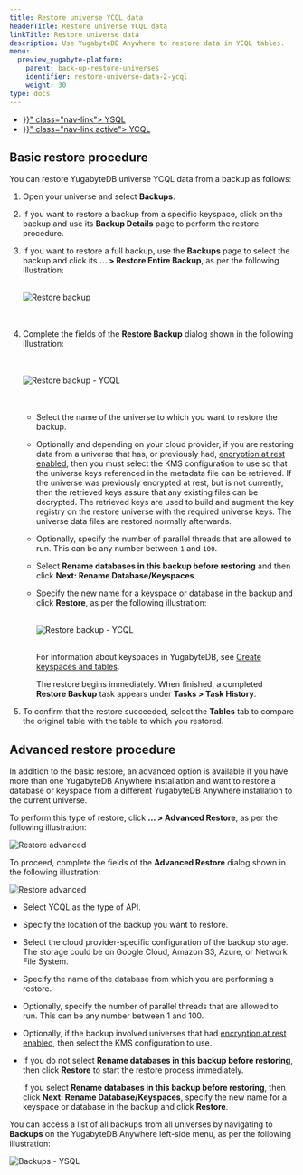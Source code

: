 ```yaml
---
title: Restore universe YCQL data
headerTitle: Restore universe YCQL data
linkTitle: Restore universe data
description: Use YugabyteDB Anywhere to restore data in YCQL tables.
menu:
  preview_yugabyte-platform:
    parent: back-up-restore-universes
    identifier: restore-universe-data-2-ycql
    weight: 30
type: docs
---
```


<ul class="nav nav-tabs-alt nav-tabs-yb">

  <li >
    <a href="{{< relref "./ysql.md" >}}" class="nav-link">
      <i class="icon-postgres" aria-hidden="true"></i>
      YSQL
    </a>
  </li>

  <li >
    <a href="{{< relref "./ycql.md" >}}" class="nav-link active">
      <i class="icon-cassandra" aria-hidden="true"></i>
      YCQL
    </a>
  </li>

</ul>

## Basic restore procedure

You can restore YugabyteDB universe YCQL data from a backup as follows:

1. Open your universe and select **Backups**.

2. If you want to restore a backup from a specific keyspace, click on the backup and use its **Backup Details** page to perform the restore procedure.

3. If you want to restore a full backup, use the **Backups** page to select the backup and click its **... > Restore Entire Backup**, as per the following illustration:<br><br>

    ![Restore backup](/images/yp/restore-entire-backup.png)<br><br><br>

4. Complete the fields of the **Restore Backup** dialog shown in the following illustration:

    <br/><br/>
    ![Restore backup - YCQL](/images/yp/restore-universe-data-ycql.png)<br><br><br>

    - Select the name of the universe to which you want to restore the backup.

    - Optionally and depending on your cloud provider, if you are restoring data from a universe that has, or previously had, [encryption at rest enabled](../../../security/enable-encryption-at-rest), then you must select the KMS configuration to use so that the universe keys referenced in the metadata file can be retrieved. If the universe was previously encrypted at rest, but is not currently, then the retrieved keys assure that any existing files can be decrypted. The retrieved keys are used to build and augment the key registry on the restore universe with the required universe keys. The universe data files are restored normally afterwards.

    - Optionally, specify the number of parallel threads that are allowed to run. This can be any number between `1` and `100`.

    - Select **Rename databases in this backup before restoring** and then click **Next: Rename Database/Keyspaces**.

    - Specify the new name for a keyspace or database in the backup and click **Restore**, as per the following illustration:<br><br>

      ![Restore backup - YCQL](/images/yp/restore-universe-data-ycql-2.png)<br>

      <br>For information about keyspaces in YugabyteDB, see [Create keyspaces and tables](../../../../explore/multi-region-deployments/asynchronous-replication-ycql/#2-create-keyspace-and-tables).<br>

      The restore begins immediately. When finished, a completed **Restore Backup** task appears under **Tasks > Task History**.

5. To confirm that the restore succeeded, select the **Tables** tab to compare the original table with the table to which you restored.

## Advanced restore procedure

In addition to the basic restore, an advanced option is available if you have more than one YugabyteDB Anywhere installation and want to restore a database or keyspace from a different YugabyteDB Anywhere installation to the current universe.

To perform this type of restore, click **... > Advanced Restore**, as per the following illustration:

![Restore advanced](/images/yp/restore-advanced.png)<br>

To proceed, complete the fields of the **Advanced Restore** dialog shown in the following illustration:

![Restore advanced](/images/yp/restore-advanced-ycql.png)<br>

- Select YCQL as the type of API.

- Specify the location of the backup you want to restore.

- Select the cloud provider-specific configuration of the backup storage. The storage could be on Google Cloud, Amazon S3, Azure, or Network File System.

- Specify the name of the database from which you are performing a restore.

- Optionally, specify the number of parallel threads that are allowed to run. This can be any number between 1 and 100.

- Optionally, if the backup involved universes that had [encryption at rest enabled](https://docs.yugabyte.com/preview/yugabyte-platform/security/enable-encryption-at-rest), then select the KMS configuration to use.

- If you do not select **Rename databases in this backup before restoring**, then click **Restore** to start the restore process immediately.<br>

  If you select **Rename databases in this backup before restoring**, then click **Next: Rename Database/Keyspaces**, specify the new name for a keyspace or database in the backup and click **Restore**.

You can access a list of all backups from all universes by navigating to **Backups** on the YugabyteDB Anywhere left-side menu, as per the following illustration:

![Backups - YSQL](/images/yp/backups.png)<br>
